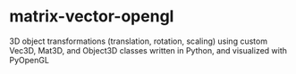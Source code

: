 # matrix-vector-opengl
 3D object transformations (translation, rotation, scaling) using custom Vec3D, Mat3D, and Object3D classes written in Python, and visualized with PyOpenGL
